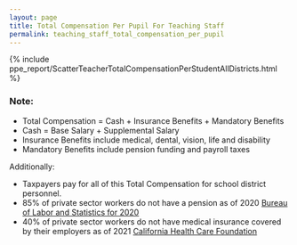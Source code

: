 ```yaml
---
layout: page
title: Total Compensation Per Pupil For Teaching Staff
permalink: teaching_staff_total_compensation_per_pupil
---
```



{% include ppe_report/ScatterTeacherTotalCompensationPerStudentAllDistricts.html %}

### Note:
- Total Compensation = Cash + Insurance Benefits + Mandatory Benefits
- Cash = Base Salary + Supplemental Salary
- Insurance Benefits include medical, dental, vision, life and disability
- Mandatory Benefits include pension funding and payroll taxes

Additionally:
- Taxpayers pay for all of this Total Compensation for school district personnel.
- 85% of private sector workers do not have a pension as of 2020 [Bureau of Labor and Statistics for 2020](https://www.bls.gov/opub/ted/2021/67-percent-of-private-industry-workers-had-access-to-retirement-plans-in-2020.htm)
- 40% of private sector workers do not have medical insurance covered by their employers as of 2021 [California Health Care Foundation](https://www.chcf.org/publication/2021-edition-california-employer-health-benefits/)


